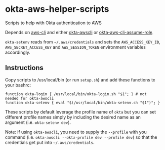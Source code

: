 # okta-aws-helper-scripts
Scripts to help with Okta authentication to AWS

Depends on [aws-cli](https://github.com/aws/aws-cli) and either [okta-awscli](https://github.com/jmhale/okta-awscli) or [okta-aws-cli-assume-role](https://github.com/oktadeveloper/okta-aws-cli-assume-role). 

`okta-setenv` reads from `~/.aws/credentials` and sets the `AWS_ACCESS_KEY_ID`, `AWS_SECRET_ACCESS_KEY` and `AWS_SESSION_TOKEN` environment variables accordingly.

## Instructions
Copy scripts to /usr/local/bin (or run `setup.sh`) and add these functions to your bashrc: 

```
function okta-login { /usr/local/bin/okta-login.sh "$1"; } # not needed for okta-awscli
function okta-setenv { eval "$(/usr/local/bin/okta-setenv.sh "$1")"; }
```

These scripts by default leverage the profile name of `okta` but you can set different profile names simply by including the desired name as an argument (i.e. `okta-setenv dev`).

Note: if using `okta-awscli`, you need to supply the `--profile` with you command (i.e. `okta-awscli --okta-profile dev --profile dev`) so that the credentials get put into `~/.aws/credentials`.
